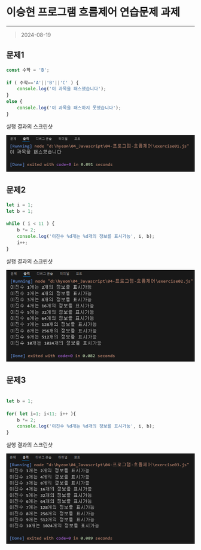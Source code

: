 # 이승현 프로그램 흐름제어 연습문제 과제
---
> 2024-08-19


## 문제1
```javascript
const 수학 = 'B';

if ( 수학=='A'||'B'||'C' ) {
    console.log('이 과목을 패스했습니다');
}
else {
    console.log('이 과목을 패스하지 못했습니다');
}
```
실행 결과의 스크린샷

![문제1](img/exercise_01.PNG)



## 문제2
```javascript
let i = 1;
let b = 1;

while ( i < 11 ) {
    b *= 2;
    console.log('이진수 %d개는 %d개의 정보를 표시가능', i, b);
    i++;
}
```
실행 결과의 스크린샷

![문제2](img/exercise_02.PNG)



## 문제3
```javascript

let b = 1;

for( let i=1; i<11; i++ ){
    b *= 2;
    console.log('이진수 %d개는 %d개의 정보를 표시가능', i, b);
}
```
실행 결과의 스크린샷

![문제3](img/exercise_03.PNG)